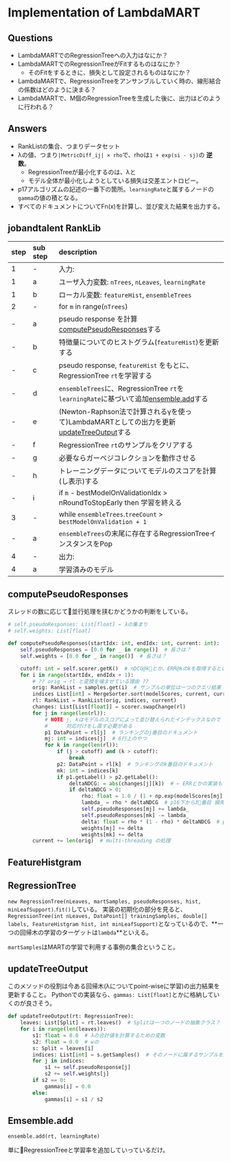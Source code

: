# Implementation of LambdaMART
## Questions
- LambdaMARTでのRegressionTreeへの入力はなにか？
- LambdaMARTでのRegressionTreeがFitするものはなにか？
    - そのFitをするときに、損失として設定されるものはなにか？
- LambdaMARTで、RegressionTreeをアンサンブルしていく時の、線形結合の係数はどのように決まる？
- LambdaMARTで、M個のRegressionTreeを生成した後に、出力はどのように行われる？

## Answers
- RankListの集合、つまりデータセット
- λの値、つまり`|MetricDiff_ij| × rho`で、rhoは`1 + exp(si - sj)`の **逆数**。
    - RegressionTreeが最小化するのは、λと
    - モデル全体が最小化しようとしている損失は交差エントロピー。
- p17アルゴリズムの記述の一番下の箇所。`learningRate`と属するノードの`gamma`の値の積となる。
- すべてのドキュメントについてFn(x)を計算し、並び変えた結果を出力する。

## jobandtalent RankLib
| step | sub step | description |
|:-----|:---------|:------------|
| 1 | - | 入力: |
| 1 | a | ユーザ入力変数: `nTrees`, `nLeaves`, `learningRate` |
| 1 | b | ローカル変数: `featureHist`, `ensembleTrees` |
| 2 | - | for `m` in range(`nTrees`) |
| - | a | pseudo response を計算[computePseudoResponses](computePseudoResponses)する |
| - | b | 特徴量についてのヒストグラム(`featureHist`)を更新する　|
| - | c | pseudo response, `featureHist` をもとに、RegressionTree `rt`を学習する |
| - | d | `ensembleTrees`に、RegressionTree `rt`を`learningRate`に基づいて追加[ensemble.add](ensemble.add)する |
| - | e | (Newton-Raphson法で計算されるγを使って)LambdaMARTとしての出力を更新[updateTreeOutput](updateTreeOutput)する |
| - | f | RegressionTree `rt`のサンプルをクリアする |
| - | g | 必要ならガーベジコレクションを動作させる |
| - | h | トレーニングデータについてモデルのスコアを計算(し表示)する |
| - | i | if `m` - bestModelOnValidationIdx > nRoundToStopEarly then 学習を終える |
| 3 | - | while `ensembleTrees`.`treeCount` > `bestModelOnValidation + 1` |
| - | a | `ensembleTrees`の末尾に存在するRegressionTreeインスタンスをPop |
| 4 | - | 出力: |
| 4 | a | 学習済みのモデル |

## computePseudoResponses
スレッドの数に応じて並行処理を挟むかどうかの判断をしている。

```Python
# self.pseudoResponses: List[float] ← λの集まり
# self.weights: List[float]

def computePseudoResponses(startIdx: int, endIdx: int, current: int):
    self.pseudoResponses = [0.0 for _ in range()]  # 長さは？
    self.weights = [0.0 for _ in range()]  # 長さは？

    cutoff: int = self.scorer.getK()  # nDCG@kとか、ERR@kのkを取得するということ
    for i in range(startIdx, endIdx + 1):
        # ?? orig → rl と変換を噛ませている理由 ??
        orig: RankList = samples.get(i)  # サンプルの単位は一つのクエリ結果
        indices List[int] = MergeSorter.sort(modelScores, current, current + len(orig) - 1, False)  # スコアで並び替えた時のドキュメントのindexをリストで持っている
        rl: RankList = RankList(orig, indices, current)
        changes: List[List[float]] = scorer.swapChange(rl)
        for j in range(len(rl)):
            # NOTE j, kはモデルのスコアによって並び替えられたインデックスなので
            #      対応付けをし直す必要がある
            p1 DataPoint = rl[j]  # ランキングのj番目のドキュメント
            mj: int = indices[j]  # 6行上のやつ
            for k in range(len(rl)):
                if (j > cutoff) and (k > cutoff):
                    break
                p2: DataPoint = rl[k]  # ランキングのk番目のドキュメント
                mk: int = indices[k]
                if p1.getLabel() > p2.getLabel():
                    deltaNDCG: = abs(changes[j][k])  # ← ERRとかの実装もできるように
                    if deltaNDCG > 0:
                        rho: float = 1.0 / (1 + np.exp(modelScores[mj] - modelScores[mk]))  # 論文p16下から2番目の式 lambdaの計算に利用する
                        lambda_ = rho * deltaNDCG  # p16下から3番目 損失をスコアで微分した結果
                        self.pseudoResponses[mj] += lambda_
                        self.pseudoResponses[mk] -= lambda_
                        delta: float = rho * (1 - rho) * deltaNDCG  # p16の1番下の式, この実装ではdeltaと呼んでいる
                        weights[mj] += delta
                        weights[mk] += delta
        current += len(orig)  # multi-threading の処理
```

## FeatureHistgram

## RegressionTree
`new RegressionTree(nLeaves, martSamples, pseudoResponses, hist, minLeafSupport)`.`fit()`している。
実装の初期化の部分を見ると、`RegressionTree(int nLeaves, DataPoint[] trainingSamples, double[] labels, FeatureHistgram hist, int minLeafSupport)`となっているので、**一つの回帰木の学習のターゲットは`lambda`**といえる。

`martSamples`はMARTの学習で利用する事例の集合ということ。

## updateTreeOutput
このメソッドの役割は今ある回帰木(λについてpoint-wiseに学習)の出力結果を更新すること。
Pythonでの実装なら、`gammas: List[float]`とかに格納していくのが良さそう。

```Python
def updateTreeOutput(rt: RegressionTree):
    leaves: List[Split] = rt.leaves()  # Splitは一つのノードの抽象クラス？
    for i in range(len(leaves)):
        s1: float = 0.0  # λの合計値を計算するための変数
        s2: float = 0.0  # wの
        s: Split = leaves[i]
        indices: List[int] = s.getSamples()  # そのノードに属するサンプルを集める
        for j in indices:
            s1 += self.pseudoResponse[j]
            s2 += self.weights[j]
        if s2 == 0:
            gammas[i] = 0.0
        else:
            gammas[i] = s1 / s2
```

## Emsemble.add
`ensemble.add(rt, learningRate)`

単にRegressionTreeと学習率を追加していっているだけ。